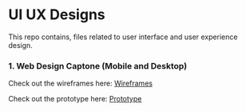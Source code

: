 # UI UX Designs

This repo contains, files related to user interface and user experience design.

### 1. Web Design Captone (Mobile and Desktop) 
Check out the wireframes here: [Wireframes](https://www.figma.com/file/fjNTUFp7LWkxxF3YulbROD/web-design-capstopne?node-id=20%3A961)

Check out the prototype here: [Prototype](https://www.figma.com/proto/fjNTUFp7LWkxxF3YulbROD/web-design-capstopne?node-id=63%3A2&viewport=938%2C565%2C0.09133842587471008&scaling=min-zoom)